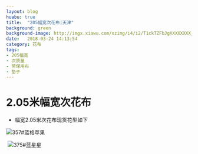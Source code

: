 ```yaml
---
layout: blog
huabu: true
title:  "205幅宽次花布|天津"
background: green
background-image: http://imgx.xiawu.com/xzimg/i4/i2/T1ckTZFbJgXXXXXXXX_!!0-item_pic.jpg
date:   2018-03-24 14:13:54
category: 花布
tags:
- 205幅宽
- 次质量
- 劳保用布
- 垫子
---
```


# 2.05米幅宽次花布
- 幅宽2.05米次花布现货花型如下

  [1]: http://m.qpic.cn/psb?/V13br9ql2iH1K7/bDVge5fIKZSmibgBDJ8YaiJr.CvupKkwoTGc1cfQUJk!/b/dEMBAAAAAAAA&bo=4wT2AeME9gERCT4!&rf=viewer_4
  
![357#蓝格苹果][1]


  [2]: http://m.qpic.cn/psb?/V13br9ql2iH1K7/ZUnf.uiLQtPSLyGcCJnrHS0WAs8P2OsGk8onURZX8WI!/b/dAgBAAAAAAAA&bo=gAfsAYAH7AERCT4!&rf=viewer_4
  
  ![375#蓝星星][2]


